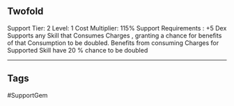 ## Twofold
Support
Tier: 2
Level: 1
Cost Multiplier: 115%
Support Requirements : +5 Dex
Supports any Skill that Consumes Charges , granting a chance for benefits of that Consumption to be doubled.
Benefits from consuming Charges for Supported Skill have 20 % chance to be doubled

---
## Tags
#SupportGem
